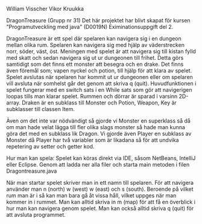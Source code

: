 William Visscher
Vikor Kruukka

DragonTreasure (Grupp nr 31)
Det här projektet har blivt skapat för kursen "Programutveckling med java" (D0019N) Eximinationsuppgift del 2.

DragonTreasure är ett spel där spelaren kan navigera sig i en dungeon mellan olika rum. Spelaren kan navigera sig med hjälp av väderstrecken norr, söder, väst, öst. Meningen med spelet är att navigera sig till kistan fylld med skatt och sedan navigera sig ut ur dungeonen till frihet. Detta görs samtidigt som det finns ett monster att besegra och en drake. Det finns även föremål som; vapen nyckel och potion, till hjälp för att klara av spelet. Spelet avslutas när spelaren har kommit ut ur dungeonen eller om spelaren vill avsluta när somhelst går det genom att skriva q (quit). Huvudfunktionen i spelet fungerar med en switch sats i en While sats som gör att navigerigen loopas tills man klarar spelet. Rummen och dörrar är sparad i varsinn 2D-array. Draken är en subklass till Monster och Potion, Weapon, Key är subklasser till classen Item.

Även om det inte var nödvändigt så gjorde vi Monster en superklass så då om man hade velat lägga till fler olika slags monster så hade man kunna göra det med en subklass lik Dragon.
Vi gjorde även Player en subklass av Monster då Player har två variabler som är likadana så för att undvika repetering av setter och getter kod.

Hur man kan spela:
Spelet kan köras direkt via IDE, såsom NetBeans, IntelliJ eller Eclipse. Genom att ladda ner alla filer och starta main metoden i filen Dragontreasure.java

När man startar spelet skriver man in ett namn till spelaren. 
För att navigera använder man n (north) w (west) w (east) och s (south).
Beroende på vilket rum man är i så kan man bara gå åt vissa håll, vilket uppges när man kommer in i rummet.
Man kan alltid skriva in m (map) för att få en överblick i hur man kan navigera genom spelet.
Man kan också alltid skriva q (quit) för att avsluta programmet.

